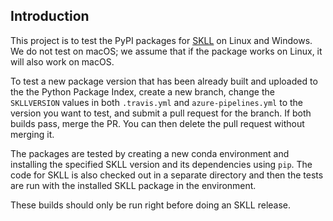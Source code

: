 ## Introduction

This project is to test the PyPI packages for [SKLL](https://github.com/EducationalTestingService/skll) on Linux and Windows. We do not test on macOS; we assume that if the package works on Linux, it will also work on macOS.

To test a new package version that has been already built and uploaded to the the Python Package Index, create a new branch, change the `SKLLVERSION` values in both `.travis.yml` and `azure-pipelines.yml` to the version you want to test, and submit a pull request for the branch. If both builds pass, merge the PR. You can then delete the pull request without merging it.

The packages are tested by creating a new conda environment and installing the specified SKLL version and its dependencies using `pip`. The code for SKLL is also checked out in a separate directory and then the tests are run with the installed SKLL package in the environment.

These builds should only be run right before doing an SKLL release.
